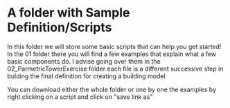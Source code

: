 # A folder with Sample Definition/Scripts

In this folder we will store some basic scripts that can help you get started!
In the 01 folder there you will find a few examples that explain what a few basic components do. I advise going over them
In the 02_ParmetricTowerExercise folder each file is a different successive step in bulding the final definition for creating a building model

You can download either the whole folder or one by one the examples by right clicking on a script and click on "save link as"

